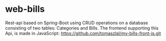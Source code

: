 # web-bills

Rest-api based on Spring-Boot using CRUD operations on a database consisting of two tables: Categories and Bills. The frontend supporting this Api, is made in JavaScript: https://github.com/tomaszlal/my-bills-front-js.git
